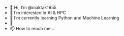 - 👋 Hi, I’m @maktak1955
- 👀 I’m interested in AI & HPC
- 🌱 I’m currently learning Python and Machine Learning
- 💞
- 📫 How to reach me ...

<!---
maktak1955/maktak1955 is a ✨ special ✨ repository because its `README.md` (this file) appears on your GitHub profile.
You can click the Preview link to take a look at your changes.
--->
